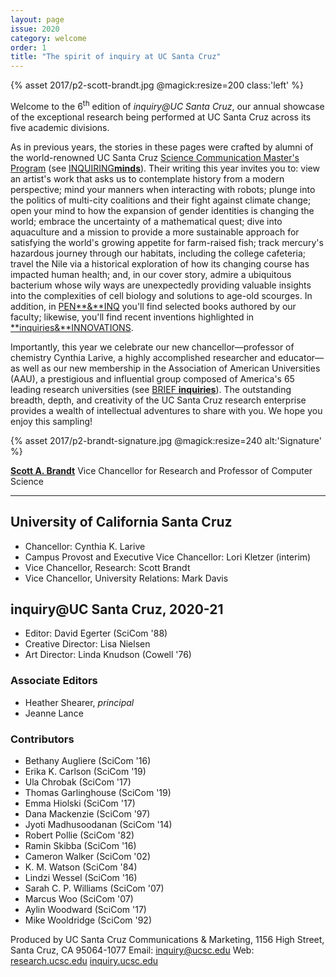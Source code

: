 ```yaml
---
layout: page
issue: 2020
category: welcome
order: 1
title: "The spirit of inquiry at UC Santa Cruz"
---
```


{% asset 2017/p2-scott-brandt.jpg @magick:resize=200 class:'left' %}

Welcome to the 6<sup>th</sup> edition of *inquiry\@UC Santa Cruz*, our annual
showcase of the exceptional research being performed at UC Santa Cruz
across its five academic divisions.

As in previous years, the stories in these pages were crafted by alumni
of the world-renowned UC Santa Cruz [Science Communication Master\'s
Program](https://scicom.ucsc.edu/) (see
[INQUIRING**minds**](/2020-21/contributors/)).
Their writing this year invites you to: view an artist's work that asks
us to contemplate history from a modern perspective; mind your manners
when interacting with robots; plunge into the politics of multi-city
coalitions and their fight against climate change; open your mind to how
the expansion of gender identities is changing the world; embrace the
uncertainty of a mathematical quest; dive into aquaculture and a mission
to provide a more sustainable approach for satisfying the world's
growing appetite for farm-raised fish; track mercury\'s hazardous
journey through our habitats, including the college cafeteria; travel
the Nile via a historical exploration of how its changing course has
impacted human health; and, in our cover story, admire a ubiquitous
bacterium whose wily ways are unexpectedly providing valuable insights
into the complexities of cell biology and solutions to age-old scourges.
In addition, in [PEN**&**INQ](/2020-21/books/)
you'll find selected books authored by our faculty; likewise, you'll
find recent inventions highlighted in
[**inquiries&**INNOVATIONS](/2020-21/innovations/).

Importantly, this year we celebrate our new chancellor&mdash;professor of
chemistry Cynthia Larive, a highly accomplished researcher and
educator&mdash;as well as our new membership in the Association of American
Universities (AAU), a prestigious and influential group composed of
America's 65 leading research universities (see [BRIEF
**inquiries**](/2020-21/briefs/)). The
outstanding breadth, depth, and creativity of the UC Santa Cruz research
enterprise provides a wealth of intellectual adventures to share with
you. We hope you enjoy this sampling!

{% asset 2017/p2-brandt-signature.jpg @magick:resize=240 alt:'Signature' %}

[**Scott A. Brandt**](https://officeofresearch.ucsc.edu/about/index.html)
Vice Chancellor for Research
and Professor of Computer Science

****

## University of California Santa Cruz

- Chancellor: Cynthia K. Larive
- Campus Provost and Executive Vice Chancellor: Lori Kletzer (interim)
- Vice Chancellor, Research: Scott Brandt
- Vice Chancellor, University Relations: Mark Davis

## inquiry@UC Santa Cruz, 2020-21

- Editor: David Egerter (SciCom '88)
- Creative Director: Lisa Nielsen
- Art Director: Linda Knudson (Cowell '76)

### Associate Editors

- Heather Shearer, _principal_
- Jeanne Lance

### Contributors

- Bethany Augliere (SciCom '16)
- Erika K. Carlson (SciCom '19)
- Ula Chrobak (SciCom '17)
- Thomas Garlinghouse (SciCom '19)
- Emma Hiolski (SciCom '17)
- Dana Mackenzie (SciCom '97)
- Jyoti Madhusoodanan (SciCom '14)
- Robert Pollie (SciCom '82)
- Ramin Skibba (SciCom '16)
- Cameron Walker (SciCom '02)
- K. M. Watson (SciCom '84)
- Lindzi Wessel (SciCom '16)
- Sarah C. P. Williams (SciCom '07)
- Marcus Woo (SciCom '07)
- Aylin Woodward (SciCom '17)
- Mike Wooldridge (SciCom '92)

Produced by UC Santa Cruz Communications & Marketing,
1156 High Street,
Santa Cruz, CA 95064-1077
Email: [inquiry@ucsc.edu](mailto:inquiry@ucsc.edu)
Web: [research.ucsc.edu](http://research.ucsc.edu) [inquiry.ucsc.edu](http://inquiry.ucsc.edu)
